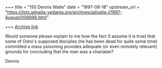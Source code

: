 +++
title = "150 Dennis Waite"
date = "1997-08-18"
upstream_url = "https://lists.advaita-vedanta.org/archives/advaita-l/1997-August/006898.html"

+++
[Archive link](https://lists.advaita-vedanta.org/archives/advaita-l/1997-August/006898.html)

Would someone please explain to me how the fact (I assume it is true) that
some of Osho's supposed disciples (he has been dead for quite some time)
committed a mass poisoning provides adequate (or even remotely relevant)
grounds for concluding that the man was a charlatan?

Dennis

